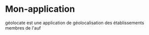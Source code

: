 # Mon-application
géolocate est une application  de géolocalisation des établissements membres de l'auf
